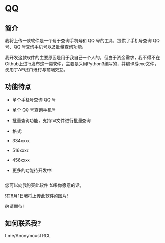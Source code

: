 # QQ 

## 简介

我将上传一款软件是一个用于查询手机号和 QQ 号的工具，提供了手机号查询 QQ 号、QQ 号查询手机号以及批量查询功能。

我开发这款软件的主要原因是用于我自己一个人的，但由于资金需求，我不得不在Github上进行发布这一类软件，主要是采用Python3编写的，并编译成exe文件，使用了APi接口进行与前端交互。

## 功能特点

- 单个手机号查询 QQ 号
- 单个 QQ 号查询手机号
- 批量查询功能，支持txt文件进行批量查询
- 格式: 
- 334xxxx
- 516xxxx
- 456xxxx


- 更多的功能待开发中!

## 

您可以向我购买此软件 如果你愿意的话，

!在6月1日我将上传此软件的图片!

敬请期待!

## 如何联系我?

t.me/AnonymousTRCL

